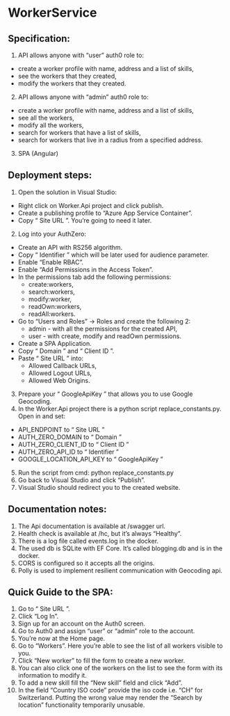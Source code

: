 # WorkerService

## Specification:
1. API allows anyone with “user” auth0 role to:
  - create a worker profile with name, address and a list of skills,
  - see the workers that they created,
  - modify the workers that they created.
2. API allows anyone with “admin” auth0 role to:
  - create a worker profile with name, address and a list of skills,
  - see all the workers,
  - modify all the workers,
  - search for workers that have a list of skills,
  - search for workers that live in a radius from a specified address.
3. SPA (Angular)

## Deployment steps:
1. Open the solution in Visual Studio:
  - Right click on Worker.Api project and click publish.
  - Create a publishing profile to “Azure App Service Container”.
  - Copy “ Site URL ”. You’re going to need it later.
2. Log into your AuthZero:
  - Create an API with RS256 algorithm.
  - Copy “ Identifier ” which will be later used for audience parameter.
  - Enable “Enable RBAC”.
  - Enable “Add Permissions in the Access Token”.
  - In the permissions tab add the following permissions:
    - create:workers,
    - search:workers,
    - modify:worker,
    - readOwn:workers,
    - readAll:workers.
  - Go to “Users and Roles” -> Roles and create the following 2:
    - admin - with all the permissions for the created API,
    - user - with create, modify and readOwn permissions.
  - Create a SPA Application.
  - Copy “ Domain ” and “ Client ID ”.
  - Paste “ Site URL ” into:
    - Allowed Callback URLs,
    - Allowed Logout URLs,
    - Allowed Web Origins.
3. Prepare your “ GoogleApiKey ” that allows you to use Google Geocoding.
4. In the Worker.Api project there is a python script replace_constants.py. Open in and set:
  - API_ENDPOINT to “ Site URL ”
  - AUTH_ZERO_DOMAIN to “ Domain ”
  - AUTH_ZERO_CLIENT_ID to “ Client ID ”
  - AUTH_ZERO_API_ID to “ Identifier ”
  - GOOGLE_LOCATION_API_KEY to “ GoogleApiKey ”
5. Run the script from cmd: python replace_constants.py
6. Go back to Visual Studio and click “Publish”.
7. Visual Studio should redirect you to the created website.

## Documentation notes:
1. The Api documentation is available at /swagger url.
2. Health check is available at /hc, but it’s always “Healthy”.
3. There is a log file called events.log in the docker.
4. The used db is SQLite with EF Core. It’s called blogging.db and is in the docker.
5. CORS is configured so it accepts all the origins.
6. Polly is used to implement resilient communication with Geocoding api.

## Quick Guide to the SPA:
1. Go to “ Site URL ”.
2. Click “Log In”.
3. Sign up for an account on the Auth0 screen.
4. Go to Auth0 and assign “user” or “admin” role to the account.
5. You’re now at the Home page.
6. Go to “Workers”. Here you’re able to see the list of all workers visible to you.
7. Click “New worker” to fill the form to create a new worker.
8. You can also click one of the workers on the list to see the form with its information to
modify it.
9. To add a new skill fill the “New skill” field and click “Add”.
10. In the field “Country ISO code” provide the iso code i.e. “CH” for Switzerland. Putting the
wrong value may render the “Search by location” functionality temporarily unusable.
